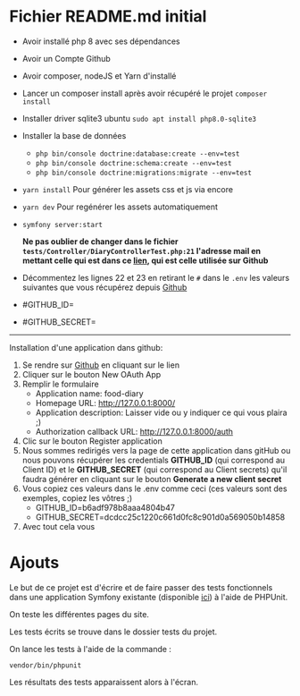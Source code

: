 # Fichier README.md initial

-   Avoir installé php 8 avec ses dépendances
-   Avoir un Compte Github
-   Avoir composer, nodeJS et Yarn d'installé
-   Lancer un composer install après avoir récupéré le projet `composer install`
-   Installer driver sqlite3 ubuntu `sudo apt install php8.0-sqlite3 `
-   Installer la base de données
    -   `php bin/console doctrine:database:create --env=test`
    -   `php bin/console doctrine:schema:create --env=test`
    -   `php bin/console doctrine:migrations:migrate --env=test`
-   `yarn install` Pour générer les assets css et js via encore
-   `yarn dev` Pour regénérer les assets automatiquement
-   `symfony server:start`

    **Ne pas oublier de changer dans le fichier `tests/Controller/DiaryControllerTest.php:21` l'adresse mail en mettant celle qui est dans ce [lien](https://github.com/settings/emails),
    qui est celle utilisée sur Github**

-   Décommentez les lignes 22 et 23 en retirant le `#` dans le `.env` les valeurs suivantes que vous récupérez depuis [Github](https://github.com/settings/developers)
-   #GITHUB_ID=
-   #GITHUB_SECRET=

---

Installation d'une application dans github:

1. Se rendre sur [Github](https://github.com/settings/developers) en cliquant sur le lien
2. Cliquer sur le bouton New OAuth App
3. Remplir le formulaire
    - Application name: food-diary
    - Homepage URL: http://127.0.0.1:8000/
    - Application description: Laisser vide ou y indiquer ce qui vous plaira ;)
    - Authorization callback URL: http://127.0.0.1:8000/auth
4. Clic sur le bouton Register application
5. Nous sommes redirigés vers la page de cette application dans gitHub ou nous pouvons récupérer
   les credentials **GITHUB_ID** (qui correspond au Client ID) et le **GITHUB_SECRET** (qui correspond au Client secrets)
   qu'il faudra générer en cliquant sur le bouton **Generate a new client secret**
6. Vous copiez ces valeurs dans le .env comme ceci (ces valeurs sont des exemples, copiez les vôtres ;)
    - GITHUB_ID=b6adf978b8aaa4804b47
    - GITHUB_SECRET=dcdcc25c1220c661d0fc8c901d0a569050b14858
7. Avec tout cela vous

# Ajouts

Le but de ce projet est d'écrire et de faire passer des tests fonctionnels dans une application Symfony existante (disponible [ici](https://github.com/OpenClassrooms-Student-Center/4087076-testez-fonctionnellement-votre-application-php-symfony)) à l'aide de PHPUnit.

On teste les différentes pages du site.

Les tests écrits se trouve dans le dossier tests du projet.

On lance les tests à l'aide de la commande :

```
vendor/bin/phpunit
```

Les résultats des tests apparaissent alors à l'écran.
